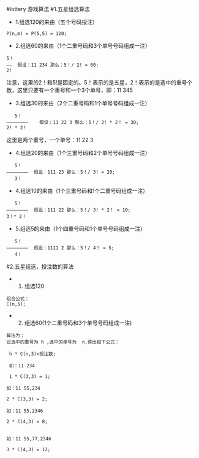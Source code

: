 #lottery 游戏算法
#1.五星组选算法
* 1.组选120的来由（五个号码投注）
```
P(n,m) = P(5,5) = 120;

```
* 2.组选60的来由（1个二重号码和3个单号号码组成一注）
```
5！
——  假设：11 234 那么：5！/ 2! = 60;
2!
```
注意，这里的2！和5!是固定的。5！表示的是五星，2！表示的是选中的重号个数，这里只要有一个重号和一个3个单号，即：11 345

* 3.组选30的来由（2个二重号码和1个单号号码组成一注）
```
   5！
————————    假设：11 22 3 那么：5！/ 2! * 2！ = 30;
2! * 2! 
```
这里是两个重号，一个单号：11 22 3 

* 4.组选20的来由（1个三重号码和2个单号号码组成一注）
```
   5！
————————  假设：111 23 那么：5！/ 3! = 20;
   3！
```

* 4.组选10的来由（1个三重号码和1个二重号码组成一注）
```
   5！
————————  假设：111 22 那么：5！/ 3! * 2！ = 10;
3！* 2！
```
* 5.组选5的来由（1个四重号码和1个单号号码组成一注）
```
   5！
————————  假设：1111 2 那么：5！/ 4！ = 5;
   4！
```

#2.五星组选，投注数的算法
* 1. 组选120
```
组合公式：
C(n,5);

```
* 2. 组选60(1个二重号码和3个单号号码组成一注)
```
算法为：
设选中的重号为 h ,选中的单号为  n,得出如下公式：

 h * C(n,3)=投注数;

 如：11 234

 1 * C(3,3) = 1;

如：11 55,234

2 * C(3,3) = 2;

如：11 55,2346

2 * C(4,3) = 8;


如：11 55,77,2346

3 * C(4,3) = 12;
```












